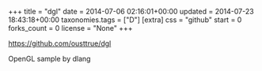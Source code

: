 +++
title = "dgl"
date = 2014-07-06 02:16:01+00:00
updated = 2014-07-23 18:43:18+00:00
taxonomies.tags = ["D"]
[extra]
css = "github"
start = 0
forks_count = 0
license = "None"
+++

<https://github.com/ousttrue/dgl>

OpenGL sample by dlang

